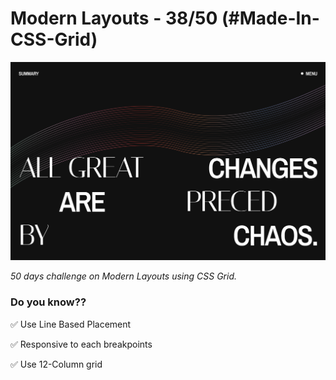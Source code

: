 # Modern Layouts - 38/50 (#Made-In-CSS-Grid)

![Screenshot](/assets/screenshot/layout-38-screenshot.png)

_50 days challenge on Modern Layouts using CSS Grid._

### Do you know??

✅ Use Line Based Placement

✅ Responsive to each breakpoints

✅ Use 12-Column grid
